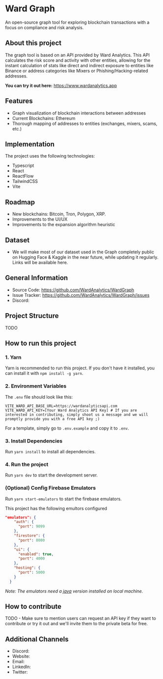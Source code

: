 # Ward Graph

An open-source graph tool for exploring blockchain transactions with a focus on compliance and risk analysis.

## About this project

The graph tool is based on an API provided by Ward Analytics. This API calculates the risk score and activity with other entities, allowing for the instant calculation of stats like direct and indirect exposure to entities like Binance or address categories like Mixers or Phishing/Hacking-related addresses.

**You can try it out here:** https://www.wardanalytics.app

## Features

- Graph visualization of blockchain interactions between addresses
- Current Blockchains: Ethereum
- Thorough mapping of addresses to entities (exchanges, mixers, scams, etc.)

## Implementation

The project uses the following technologies:

- Typescript
- React
- ReactFlow
- TailwindCSS
- Vite

## Roadmap

- New blockchains: Bitcoin, Tron, Polygon, XRP.
- Improvements to the UI/UX
- Improvements to the expansion algorithm heuristic

## Dataset

- We will make most of our dataset used in the Graph completely public on Hugging Face & Kaggle in the near future, while updating it regularly. Links will be available here.

## General Information

- Source Code: https://github.com/WardAnalytics/WardGraph
- Issue Tracker: https://github.com/WardAnalytics/WardGraph/issues
- Discord:

## Project Structure

TODO

## How to run this project

### 1. Yarn

Yarn is recommended to run this project. If you don't have it installed, you can install it with `npm install -g yarn`.

### 2. Environment Variables

The `.env` file should look like this:

```shell
VITE_WARD_API_BASE_URL=https://wardanalyticsapi.com
VITE_WARD_API_KEY=[Your Ward Analytics API Key] # If you are interested in contributing, simply shoot us a message and we will promptly provide you with a free API key ;)
```

For a template, simply go to `.env.example` and copy it to `.env`.

### 3. Install Dependencies

Run `yarn install` to install all dependencies.

### 4. Run the project

Run `yarn dev` to start the development server.

### (Optional) Config Firebase Emulators

Run `yarn start-emulators` to start the firebase emulators.

This project has the following emultors configured

```json
"emulators": {
    "auth": {
      "port": 9099
    },
    "firestore": {
      "port": 8080
    },
    "ui": {
      "enabled": true,
      "port": 4000
    },
    "hosting": {
      "port": 5000
    }
  }
```

_Note: The emulators need a [java](https://www.oracle.com/java/technologies/downloads/) version installed on local machine._

## How to contribute

TODO - Make sure to mention users can request an API key if they want to contribute or try it out and we'll invite them to the private beta for free.

## Additional Channels

- Discord:
- Website:
- Email:
- LinkedIn:
- Twitter:
